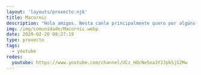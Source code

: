 ```yaml
---
layout: 'layouts/proxecto.njk'
title: Macornic
description: "Hola amigos. Nesta canle principalmente quero por algúns tutoriais que faltan na rede ou non están ben esplicados. \nNo seu momento eu teria agradecido algún dos videos que teño idea de publicar.\nAlgúns irán en castelán e outros en galego. \nTodo en función do público o que se queira chegar en cada video."
img: /img/comunidade/Macornic.webp
date: 2020-02-20 08:27:19
type: proxecto
tags:
  - youtube
redes:
  youtube: https://www.youtube.com/channel/UCz_HOcNe5oa3Y3JpkSjS2Mw
---
```


